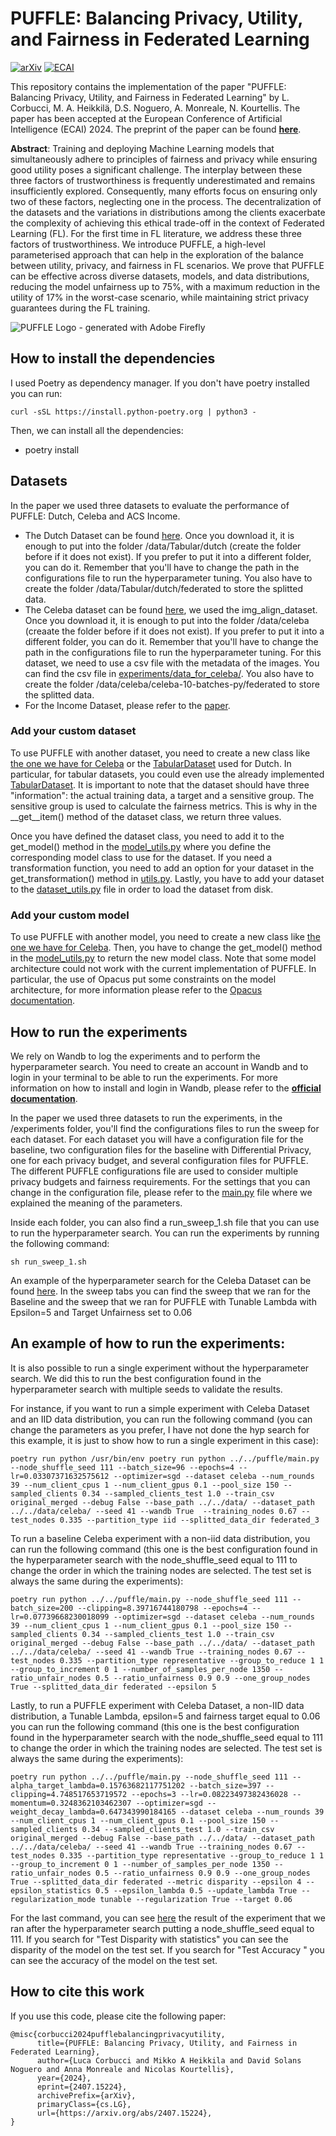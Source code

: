 # PUFFLE: Balancing Privacy, Utility, and Fairness in Federated Learning 
    
[![arXiv](https://img.shields.io/badge/arXiv-2407.15224-b31b1b.svg)](https://arxiv.org/abs/2407.15224)
[![ECAI](https://img.shields.io/badge/ECAI-2024-blue.svg)](https://www.ecai2024.eu/)
<!-- [![License: MIT](https://img.shields.io/badge/License-MIT-yellow.svg)](https://opensource.org/licenses/MIT) -->

This repository contains the implementation of the paper "PUFFLE: Balancing Privacy, Utility, and Fairness in Federated Learning" by L. Corbucci, M. A. Heikkilä, D.S. Noguero, A. Monreale, N. Kourtellis. The paper has been accepted at the European Conference of Artificial Intelligence (ECAI) 2024. The preprint of the paper can be found [**here**](https://arxiv.org/abs/2407.15224).

**Abstract**: Training and deploying Machine Learning models that simultaneously adhere to principles of fairness and privacy while ensuring good utility poses a significant challenge. The interplay between these three factors of trustworthiness is frequently underestimated and remains insufficiently explored. Consequently, many efforts focus on ensuring only two of these factors, neglecting one in the process. The decentralization of the datasets and the variations in distributions among the clients exacerbate the complexity of achieving this ethical trade-off in the context of Federated Learning (FL). For the first time in FL literature, we address these three factors of trustworthiness. We introduce PUFFLE, a high-level parameterised approach that can help in the exploration of the balance between utility, privacy, and fairness in FL scenarios. We prove that PUFFLE can be effective across diverse datasets, models, and data distributions, reducing the model unfairness up to 75%, with a maximum reduction in the utility of 17% in the worst-case scenario, while maintaining strict privacy guarantees during the FL training.

![PUFFLE Logo - generated with Adobe Firefly](/puffle_logo.png)

## How to install the dependencies

I used Poetry as dependency manager. If you don't have poetry installed you can run:

```
curl -sSL https://install.python-poetry.org | python3 -
```

Then, we can install all the dependencies:

- poetry install 

## Datasets

In the paper we used three datasets to evaluate the performance of PUFFLE: Dutch, Celeba and ACS Income.

- The Dutch Dataset can be found [here](https://raw.githubusercontent.com/tailequy/fairness_dataset/main/Dutch_census/dutch_census_2001.arff). Once you download it, it is enough to put into the folder /data/Tabular/dutch (create the folder before if it does not exist). If you prefer to put it into a different folder, you can do it. Remember that you'll have to change the path in the configurations file to run the hyperparameter tuning. You also have to create the folder /data/Tabular/dutch/federated to store the splitted data.
- The Celeba dataset can be found [here](https://mmlab.ie.cuhk.edu.hk/projects/CelebA.html), we used the img_align_dataset. Once you download it, it is enough to put into the folder /data/celeba (creaate the folder before if it does not exist). If you prefer to put it into a different folder, you can do it. Remember that you'll have to change the path in the configurations file to run the hyperparameter tuning. For this dataset, we need to use a csv file with the metadata of the images. You can find the csv file in [experiments/data_for_celeba/](/experiments/data_for_celeba/original_merged.csv). You also have to create the folder /data/celeba/celeba-10-batches-py/federated to store the splitted data.
- For the Income Dataset, please refer to the [paper](https://arxiv.org/abs/2108.04884).

### Add your custom dataset

To use PUFFLE with another dataset, you need to create a new class like [the one we have for Celeba](/puffle/Utils/celeba.py) or the [TabularDataset](/puffle/Utils/dutch.py) used for Dutch. 
In particular, for tabular datasets, you could even use the already implemented [TabularDataset](/puffle/Utils/dutch.py).
It is important to note that the dataset should have three "information": the actual training data, a target and a sensitive group. The sensitive group is used to calculate the fairness metrics.
This is why in the __get__item() method of the dataset class, we return three values. 

Once you have defined the dataset class, you need to add it to the get_model() method in the [model_utils.py](/puffle/Utils/model_utils.py) where you define the corresponding model class to use for the dataset. If you need a transformation function, you need to add an option for your dataset in the get_transformation() method in [utils.py](/puffle/Utils/utils.py). Lastly, you have to add your dataset to the [dataset_utils.py](/puffle/Utils/dataset_utils.py) file in order to load the dataset from disk.

### Add your custom model

To use PUFFLE with another model, you need to create a new class like [the one we have for Celeba](/puffle/Models/celeba_net.py). Then, you have to change the get_model() method in the [model_utils.py](/puffle/Utils/model_utils.py) to return the new model class. Note that some model architecture could not work with the current implementation of PUFFLE. In particular, the use of Opacus put some constraints on the model architecture, for more information please refer to the [Opacus documentation](https://opacus.ai/api/validator.html).

## How to run the experiments

We rely on Wandb to log the experiments and to perform the hyperparameter search. You need to create an account in Wandb and to login in your terminal to be able to run the experiments. For more information on how to install and login in Wandb, please refer to the [**official documentation**](https://docs.wandb.ai/quickstart).

In the paper we used three datasets to run the experiments, in the /experiments folder, you'll find the configurations files to run the sweep for each dataset. For each dataset you will have a configuration file for the baseline, two configuration files for the baseline with Differential Privacy, one for each privacy budget, and several configuration files for PUFFLE. The different PUFFLE configurations file are used to consider multiple privacy budgets and fairness requirements.
For the settings that you can change in the configuration file, please refer to the [main.py](/puffle/main.py) file where we explained the meaning of the parameters.

Inside each folder, you can also find a run_sweep_1.sh file that you can use to run the hyperparameter search. You can run the experiments by running the following command:

```
sh run_sweep_1.sh
```

An example of the hyperparameter search for the Celeba Dataset can be found [here](https://wandb.ai/lucacorbucci/PUFFLE_Celeba/sweeps). In the sweep tabs you can find the sweep that we ran for the Baseline and the sweep that we ran for PUFFLE with Tunable Lambda with Epsilon=5 and Target Unfairness set to 0.06

## An example of how to run the experiments:

It is also possible to run a single experiment without the hyperparameter search. We did this to run the best configuration found in the hyperparameter search with multiple seeds to validate the results.

For instance, if you want to run a simple experiment with Celeba Dataset and an IID data distribution, you can run the following command (you can change the parameters as you prefer, I have not done the hyp search for this example, it is just to show how to run a single experiment in this case):

```
poetry run python /usr/bin/env poetry run python ../../puffle/main.py --node_shuffle_seed 111 --batch_size=96 --epochs=4 --lr=0.03307371632575612 --optimizer=sgd --dataset celeba --num_rounds 39 --num_client_cpus 1 --num_client_gpus 0.1 --pool_size 150 --sampled_clients 0.34 --sampled_clients_test 1.0 --train_csv original_merged --debug False --base_path ../../data/ --dataset_path ../../data/celeba/ --seed 41 --wandb True  --training_nodes 0.67 --test_nodes 0.335 --partition_type iid --splitted_data_dir federated_3
```

To run a baseline Celeba experiment with a non-iid data distribution, you can run the following command (this one is the best configuration found in the hyperparameter search with the node_shuffle_seed equal to 111 to change the order in which the training nodes are selected. The test set is always the same during the experiments):

```
poetry run python ../../puffle/main.py --node_shuffle_seed 111 --batch_size=200 --clipping=8.39716744180798 --epochs=4 --lr=0.07739668230018099 --optimizer=sgd --dataset celeba --num_rounds 39 --num_client_cpus 1 --num_client_gpus 0.1 --pool_size 150 --sampled_clients 0.34 --sampled_clients_test 1.0 --train_csv original_merged --debug False --base_path ../../data/ --dataset_path ../../data/celeba/ --seed 41 --wandb True --training_nodes 0.67 --test_nodes 0.335 --partition_type representative --group_to_reduce 1 1 --group_to_increment 0 1 --number_of_samples_per_node 1350 --ratio_unfair_nodes 0.5 --ratio_unfairness 0.9 0.9 --one_group_nodes True --splitted_data_dir federated --epsilon 5
```

Lastly, to run a PUFFLE experiment with Celeba Dataset, a non-IID data distribution, a Tunable Lambda, epsilon=5 and fairness target equal to 0.06 you can run the following command (this one is the best configuration found in the hyperparameter search with the node_shuffle_seed equal to 111 to change the order in which the training nodes are selected. The test set is always the same during the experiments):

```
poetry run python ../../puffle/main.py --node_shuffle_seed 111 --alpha_target_lambda=0.15763682117751202 --batch_size=397 --clipping=4.748517653719572 --epochs=3 --lr=0.08223497382436028 --momentum=0.3248362103462307 --optimizer=sgd --weight_decay_lambda=0.647343990184165 --dataset celeba --num_rounds 39 --num_client_cpus 1 --num_client_gpus 0.1 --pool_size 150 --sampled_clients 0.34 --sampled_clients_test 1.0 --train_csv original_merged --debug False --base_path ../../data/ --dataset_path ../../data/celeba/ --seed 41 --wandb True --training_nodes 0.67 --test_nodes 0.335 --partition_type representative --group_to_reduce 1 1 --group_to_increment 0 1 --number_of_samples_per_node 1350 --ratio_unfair_nodes 0.5 --ratio_unfairness 0.9 0.9 --one_group_nodes True --splitted_data_dir federated --metric disparity --epsilon 4 --epsilon_statistics 0.5 --epsilon_lambda 0.5 --update_lambda True --regularization_mode tunable --regularization True --target 0.06
```

For the last command, you can see [here](https://wandb.ai/lucacorbucci/PUFFLE_Celeba/runs/sbir9cxu?nw=nwuserlucacorbucci) the result of the experiment that we ran after the hyperparameter search putting a node_shuffle_seed equal to 111. If you search for "Test Disparity with statistics" you can see the disparity of the model on the test set. If you search for "Test Accuracy
" you can see the accuracy of the model on the test set. 


## How to cite this work

If you use this code, please cite the following paper:

```
@misc{corbucci2024pufflebalancingprivacyutility,
      title={PUFFLE: Balancing Privacy, Utility, and Fairness in Federated Learning}, 
      author={Luca Corbucci and Mikko A Heikkila and David Solans Noguero and Anna Monreale and Nicolas Kourtellis},
      year={2024},
      eprint={2407.15224},
      archivePrefix={arXiv},
      primaryClass={cs.LG},
      url={https://arxiv.org/abs/2407.15224}, 
}
```